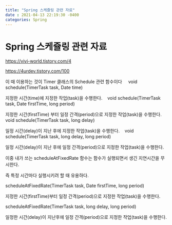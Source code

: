 ```yaml
---
title: "Spring 스케쥴링 관련 자료"
date : 2021-04-13 22:19:30 -0400
categories: Spring
---
```



# Spring 스케쥴링 관련 자료


https://vivi-world.tistory.com/4

https://4urdev.tistory.com/100


이 때 이용하는 것이 Timer 클래스의 Schedule 관련 함수이다
 
 
void schedule(TimerTask task, Date time)

지정한 시간(time)에 지정한 작업(task)을 수행한다. 
 
void schedule(TimerTask task, Date firstTime, long period)

지정한 시간(firstTime) 부터 일정 간격(period)으로 지정한 작업(task)을 수행한다. 
 
void schedule(TimerTask task, long delay)

일정 시간(delay)이 지난 후에 지정한 작업(task)을 수행한다. 
 
void schedule(TimerTask task, long delay, long period)

일정 시간(delay)이 지난 후에 일정 간격(period)으로 지정한 작업(task)을 수행한다.


이중 내가 쓰는 scheduleAtFixedRate 함수는 함수가 실행되면서 생긴 지연시간을 무시한다.


즉 특정 시간마다 실행시키려 할 때 유용하다.

scheduleAtFixedRate(TimerTask task, Date firstTime, long period)

지정한 시간(firstTime)부터 일정 간격(period)으로 지정한 작업(task)을 수행한다. 

scheduleAtFixedRate(TimerTask task, long delay, long period)

일정한 시간(delay)이 지난후에 일정 간격(period)으로 지정한 작업(task)을 수행한다.

